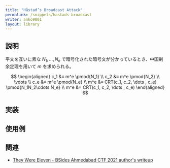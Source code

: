 ```yaml
---
title: "Håstad’s Broadcast Attack"
permalink: /snippets/hastads-broadcast
writer: anko9801
layout: library
---
```


## 説明

平文を互いに素な $N_1, \ldots, N_e$ で暗号化された暗号文が分かっているとき、中国剰余定理を用いて $m$ を求められる。

$$
\begin{aligned}
c_1 &≡ m^e \pmod{N_1} \\
c_2 &≡ m^e \pmod{N_2} \\
\vdots \\
c_e &≡ m^e \pmod{N_e} \\
m^e &≡ CRT(c_1, c_2, \dots , c_e) \pmod{N_1N_2\cdots N_e} \\
m^e &= CRT(c_1, c_2, \dots , c_e)
\end{aligned}
$$

## 実装


## 使用例

## 関連

- [They Were Eleven - BSides Ahmedabad CTF 2021 author's writeup](https://furutsuki.hatenablog.com/entry/2021/12/07/020611)
